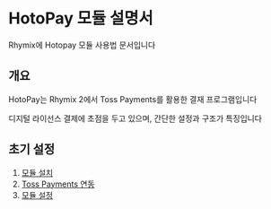 # HotoPay 모듈 설명서

Rhymix에 Hotopay 모듈 사용법 문서입니다



## 개요

HotoPay는 Rhymix 2에서 Toss Payments를 활용한 결재 프로그램입니다

디지털 라이선스 결제에 초점을 두고 있으며, 간단한 설정과 구조가 특징입니다



## 초기 설정

1. [모듈 설치](./docs/install_module.md)
2. [Toss Payments 연동](./docs/tosspayments_setting.md)
3. [모듈 설정](./docs/setting_module.md)

